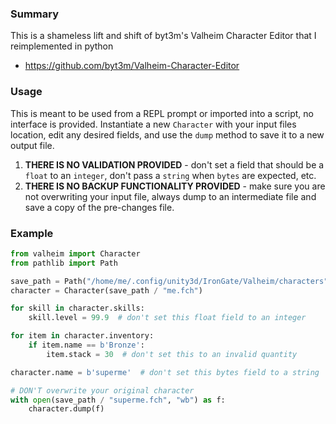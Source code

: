### Summary

This is a shameless lift and shift of byt3m's Valheim Character Editor that I reimplemented in python

- https://github.com/byt3m/Valheim-Character-Editor

### Usage

This is meant to be used from a REPL prompt or imported into a script, no interface is provided. Instantiate a
new `Character` with your input files location, edit any desired fields, and use the `dump` method to save it to a new
output file.

1. **THERE IS NO VALIDATION PROVIDED** - don't set a field that should be a `float` to an `integer`, don't pass
   a `string` when `bytes` are expected, etc.
2. **THERE IS NO BACKUP FUNCTIONALITY PROVIDED** - make sure you are not overwriting your input file, always dump to an
   intermediate file and save a copy of the pre-changes file.

### Example

```python
from valheim import Character
from pathlib import Path

save_path = Path("/home/me/.config/unity3d/IronGate/Valheim/characters")  # different on windows
character = Character(save_path / "me.fch")

for skill in character.skills:
    skill.level = 99.9  # don't set this float field to an integer

for item in character.inventory:
    if item.name == b'Bronze':
        item.stack = 30  # don't set this to an invalid quantity

character.name = b'superme'  # don't set this bytes field to a string

# DON'T overwrite your original character
with open(save_path / "superme.fch", "wb") as f:
    character.dump(f)
```

